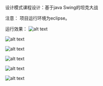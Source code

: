 设计模式课程设计：基于java Swing的坦克大战



注意：
项目运行环境为eclipse。

运行效果：
![alt text](http://s3.51cto.com/wyfs02/M02/28/5A/wKiom1N3bO_ArInlAAEZJjq9aw4459.jpg "title")

![alt text](http://s3.51cto.com/wyfs02/M01/28/5A/wKioL1N3bMTR-QFzAAIOtbFPoqA081.jpg "title")

![alt text](http://s3.51cto.com/wyfs02/M00/28/5A/wKiom1N3bPCQOO--AAJZ_3jWlQM247.jpg "title")

![alt text](http://s3.51cto.com/wyfs02/M02/28/5A/wKioL1N3bMWxxKwRAAHwLD1t_sE674.jpg "title")

![alt text](http://s3.51cto.com/wyfs02/M01/28/5A/wKiom1N3bPHhy2xzAActBzeMeMQ092.jpg "title")

![alt text](http://s3.51cto.com/wyfs02/M02/28/5A/wKiom1N3bO_ArInlAAEZJjq9aw4459.jpg "title")
